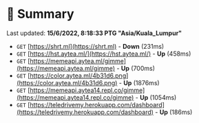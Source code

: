 # 📖 Summary
Last updated: **15/6/2022, 8:18:33 PTG "Asia/Kuala_Lumpur"**

- `GET` [https://shrt.ml](https://shrt.ml) - **Down** (231ms)
- `GET` [https://hst.aytea.ml/](https://hst.aytea.ml/) - **Up** (458ms)
- `GET` [https://memeapi.aytea.ml/gimme](https://memeapi.aytea.ml/gimme) - **Up** (700ms)
- `GET` [https://color.aytea.ml/4b31d6.png](https://color.aytea.ml/4b31d6.png) - **Up** (1876ms)
- `GET` [https://memeapi.aytea14.repl.co/gimme](https://memeapi.aytea14.repl.co/gimme) - **Up** (1054ms)
- `GET` [https://teledrivemy.herokuapp.com/dashboard](https://teledrivemy.herokuapp.com/dashboard) - **Up** (186ms)
